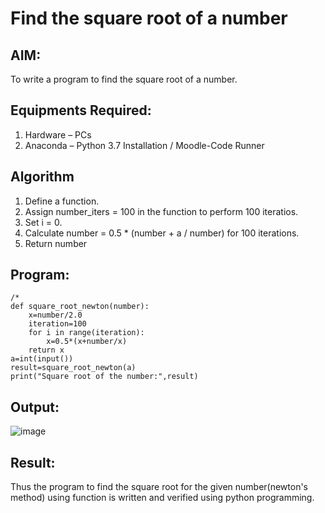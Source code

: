 # Find the square root of a number

## AIM:
To write a program to find the square root of a number.

## Equipments Required:
1. Hardware – PCs
2. Anaconda – Python 3.7 Installation / Moodle-Code Runner

## Algorithm
1. Define a function.
2. Assign number_iters = 100 in the function to perform 100 iteratios.
3. Set i = 0.
4. Calculate  number = 0.5 * (number + a / number) for 100 iterations.
5. Return number

## Program:
```
/*
def square_root_newton(number):
    x=number/2.0
    iteration=100
    for i in range(iteration):
        x=0.5*(x+number/x)
    return x
a=int(input())
result=square_root_newton(a)
print("Square root of the number:",result)
```

## Output:
![image](https://github.com/gokulprakash23013924/Square-root-of-a-number/assets/150231472/159d4939-97f5-4bb8-b69c-aabcacf1c1ca)



## Result:
Thus the program to find the square root for the given number(newton's method) using function is written and verified using python programming.

